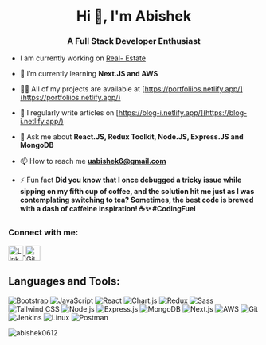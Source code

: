 <h1 align="center">Hi 👋, I'm Abishek</h1>
<h3 align="center">A Full Stack Developer Enthusiast</h3>

- I am currently working on [Real- Estate](https://github.com/Abishek0612/real-estate-client.git)

- 🌱 I’m currently learning **Next.JS and AWS**

- 👨‍💻 All of my projects are available at [https://portfoliios.netlify.app/](https://portfoliios.netlify.app/)

- 📝 I regularly write articles on [https://blog-i.netlify.app/](https://blog-i.netlify.app/)

- 💬 Ask me about **React.JS, Redux Toolkit, Node.JS, Express.JS and MongoDB**

- 📫 How to reach me **uabishek6@gmail.com**

- ⚡ Fun fact **Did you know that I once debugged a tricky issue while sipping on my fifth cup of coffee, and the solution hit me just as I was contemplating switching to tea? Sometimes, the best code is brewed with a dash of caffeine inspiration! ☕✨ #CodingFuel**

<h3 align="left">Connect with me:</h3>
<p align="left">
  <a href="https://linkedin.com/in/abishek-u" target="_blank">
    <img align="center" src="https://img.shields.io/badge/LinkedIn-0077B5?style=for-the-badge&logo=linkedin&logoColor=white" alt="LinkedIn" height="30" />
  </a>
  <a href="https://github.com/Abishek0612" target="_blank">
    <img align="center" src="https://img.shields.io/badge/GitHub-181717?style=for-the-badge&logo=github&logoColor=white" alt="GitHub" height="30" />
  </a>
</p>

## Languages and Tools:
![Bootstrap](https://img.shields.io/badge/-Bootstrap-7952B3?style=flat&logo=Bootstrap&logoColor=white)
![JavaScript](https://img.shields.io/badge/-JavaScript-F7DF1E?style=flat&logo=JavaScript&logoColor=black)
![React](https://img.shields.io/badge/-React-61DAFB?style=flat&logo=React&logoColor=white)
![Chart.js](https://img.shields.io/badge/-Chart.js-FF6384?style=flat)
![Redux](https://img.shields.io/badge/-Redux-764ABC?style=flat&logo=Redux&logoColor=white)
![Sass](https://img.shields.io/badge/-Sass-CC6699?style=flat&logo=Sass&logoColor=white)
![Tailwind CSS](https://img.shields.io/badge/-Tailwind_CSS-38B2AC?style=flat&logo=Tailwind-CSS&logoColor=white)
![Node.js](https://img.shields.io/badge/-Node.js-339933?style=flat&logo=Node.js&logoColor=white)
![Express.js](https://img.shields.io/badge/-Express.js-000000?style=flat&logo=Express&logoColor=white)
![MongoDB](https://img.shields.io/badge/-MongoDB-47A248?style=flat&logo=MongoDB&logoColor=white)
![Next.js](https://img.shields.io/badge/-Next.js-000000?style=flat&logo=Next.js&logoColor=white)
![AWS](https://img.shields.io/badge/-AWS-232F3E?style=flat&logo=Amazon-AWS&logoColor=white)
![Git](https://img.shields.io/badge/-Git-F05032?style=flat&logo=Git&logoColor=white)
![Jenkins](https://img.shields.io/badge/-Jenkins-D24939?style=flat&logo=Jenkins&logoColor=white)
![Linux](https://img.shields.io/badge/-Linux-FCC624?style=flat&logo=Linux&logoColor=black)
![Postman](https://img.shields.io/badge/-Postman-FF6C37?style=flat&logo=Postman&logoColor=white)

<p><img align="center" src="https://github-readme-stats.vercel.app/api/top-langs?username=abishek0612&show_icons=true&locale=en&layout=compact" alt="abishek0612" /></p>
